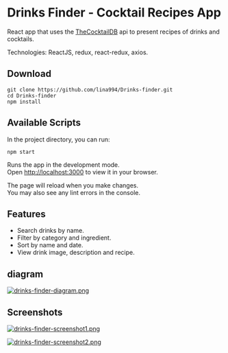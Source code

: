 # Drinks Finder - Cocktail Recipes App

React app that uses the [TheCocktailDB](https://www.thecocktaildb.com) api to present recipes of drinks and cocktails.

Technologies:
ReactJS, redux, react-redux, axios. 


## Download

```
git clone https://github.com/lina994/Drinks-finder.git
cd Drinks-finder
npm install
```

## Available Scripts

In the project directory, you can run:

```
npm start
```

Runs the app in the development mode.\
Open [http://localhost:3000](http://localhost:3000) to view it in your browser.

The page will reload when you make changes.\
You may also see any lint errors in the console.

## Features

- Search drinks by name.
- Filter by category and ingredient.
- Sort by name and date.
- View drink image, description and recipe.

## diagram

[![drinks-finder-diagram.png](https://i.postimg.cc/yNhhH3fy/drinks-finder-diagram.png)](https://postimg.cc/3yR0jNQk)

## Screenshots

[![drinks-finder-screenshot1.png](https://i.postimg.cc/CKpwJ0xt/drinks-finder-screenshot1.png)](https://postimg.cc/TKQ8YZmq)

[![drinks-finder-screenshot2.png](https://i.postimg.cc/cLnsQC0w/drinks-finder-screenshot2.png)](https://postimg.cc/pmPbv29L)
